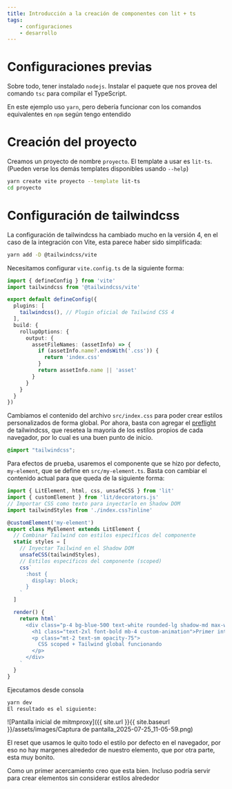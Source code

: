 ```yaml
---
title: Introducción a la creación de componentes con lit + ts
tags:
    - configuraciones
    - desarrollo
---
```


# Configuraciones previas
Sobre todo, tener instalado `nodejs`. Instalar el paquete que nos provea del comando `tsc` para compilar el TypeScript. 

En este ejemplo uso `yarn`, pero debería funcionar con los comandos equivalentes en `npm` según tengo entendido

# Creación del proyecto
Creamos un proyecto de nombre `proyecto`. El template a usar es `lit-ts`. (Pueden verse los demás templates disponibles usando `--help`)

```bash
yarn create vite proyecto --template lit-ts 
cd proyecto
```

# Configuración de tailwindcss
La configuración de tailwindcss ha cambiado mucho en la versión 4, en el caso de la integración con Vite, esta parece haber sido simplificada:

```bash
yarn add -D @tailwindcss/vite
```

Necesitamos configurar `vite.config.ts` de la siguiente forma:
```ts
import { defineConfig } from 'vite'
import tailwindcss from '@tailwindcss/vite'

export default defineConfig({
  plugins: [
    tailwindcss(), // Plugin oficial de Tailwind CSS 4
  ],
  build: {
    rollupOptions: {
      output: {
        assetFileNames: (assetInfo) => {
          if (assetInfo.name?.endsWith('.css')) {
            return 'index.css'
          }
          return assetInfo.name || 'asset'
        }
      }
    }
  }
})
```

Cambiamos el contenido del archivo `src/index.css` para poder crear estilos personalizados de forma global. Por ahora, basta con agregar el [preflight](https://tailwindcss.com/docs/preflight) de tailwindcss, que resetea la mayoría de los estilos propios de cada navegador, por lo cual es una buen punto de inicio.

```css
@import "tailwindcss";
```

Para efectos de prueba, usaremos el componente que se hizo por defecto, `my-element`, que se define en `src/my-element.ts`. 
Basta con cambiar el contenido actual para que queda de la siguiente forma:

```ts
import { LitElement, html, css, unsafeCSS } from 'lit'
import { customElement } from 'lit/decorators.js'
// Importar CSS como texto para inyectarlo en Shadow DOM
import tailwindStyles from './index.css?inline'

@customElement('my-element')
export class MyElement extends LitElement {
  // Combinar Tailwind con estilos específicos del componente
  static styles = [
    // Inyectar Tailwind en el Shadow DOM
    unsafeCSS(tailwindStyles),
    // Estilos específicos del componente (scoped)
    css`
      :host {
        display: block;
      }
    `
  ]

  render() {
    return html`
      <div class="p-4 bg-blue-500 text-white rounded-lg shadow-md max-w-sm">
        <h1 class="text-2xl font-bold mb-4 custom-animation">Primer intento</h1>
        <p class="mt-2 text-sm opacity-75">
          CSS scoped + Tailwind global funcionando
        </p>
      </div>
    `
  }
}
```
Ejecutamos desde consola

```bash
yarn dev
El resultado es el siguiente:
```

![Pantalla inicial de mitmproxy]({{ site.url }}{{ site.baseurl }}/assets/images/Captura de pantalla_2025-07-25_11-05-59.png)

El reset que usamos le quito todo el estilo por defecto en el navegador, por eso no hay margenes alrededor de nuestro elemento, que por otra parte, esta muy bonito.

Como un primer acercamiento creo que esta bien. Incluso podría servir para crear elementos sin considerar estilos alrededor
